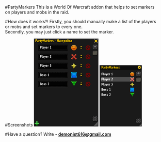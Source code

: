 #PartyMarkers
This is a World Of Warcraft addon that helps to set markers on players and mobs in the raid.


#How does it works?!
Firstly, you should manually make a list of the players or mobs and set markers to every one.  
Secondly, you may just click a name to set the marker.

#Screenshots
![_image not found_](screenshots/settings.png)
![_image not found_](screenshots/workflow.png)

#Have a question?
Write - **demonist616@gmail.com**